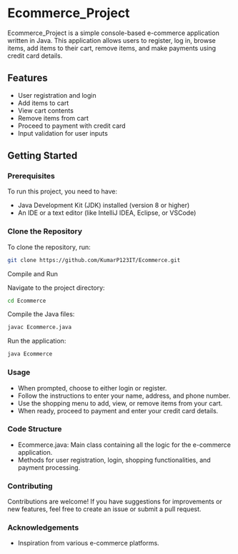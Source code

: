 # Ecommerce_Project

Ecommerce_Project is a simple console-based e-commerce application written in Java. This application allows users to register, log in, browse items, add items to their cart, remove items, and make payments using credit card details. 

## Features

- User registration and login
- Add items to cart
- View cart contents
- Remove items from cart
- Proceed to payment with credit card
- Input validation for user inputs

## Getting Started

### Prerequisites

To run this project, you need to have:

- Java Development Kit (JDK) installed (version 8 or higher)
- An IDE or a text editor (like IntelliJ IDEA, Eclipse, or VSCode)

### Clone the Repository

To clone the repository, run:

```bash
git clone https://github.com/KumarP123IT/Ecommerce.git
```

Compile and Run

Navigate to the project directory:

```bash
cd Ecommerce
```

Compile the Java files:

```bash
javac Ecommerce.java
```

Run the application:

```bash
java Ecommerce
```
### Usage

 - When prompted, choose to either login or register.
 - Follow the instructions to enter your name, address, and phone number.
 - Use the shopping menu to add, view, or remove items from your cart.
 - When ready, proceed to payment and enter your credit card details.
### Code Structure

 - Ecommerce.java: Main class containing all the logic for the e-commerce application.
 - Methods for user registration, login, shopping functionalities, and payment processing.
### Contributing

  Contributions are welcome! If you have suggestions for improvements or new features, feel free to create an issue or submit a pull request.
### Acknowledgements

- Inspiration from various e-commerce platforms.
